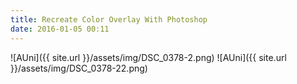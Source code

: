 ```yaml
---
title: Recreate Color Overlay With Photoshop
date: 2016-01-05 00:11
---
```


![AUni]({{ site.url }}/assets/img/DSC_0378-2.png)
![AUni]({{ site.url }}/assets/img/DSC_0378-22.png)


